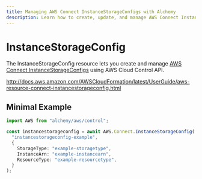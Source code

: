 ```yaml
---
title: Managing AWS Connect InstanceStorageConfigs with Alchemy
description: Learn how to create, update, and manage AWS Connect InstanceStorageConfigs using Alchemy Cloud Control.
---
```


# InstanceStorageConfig

The InstanceStorageConfig resource lets you create and manage [AWS Connect InstanceStorageConfigs](https://docs.aws.amazon.com/connect/latest/userguide/) using AWS Cloud Control API.

http://docs.aws.amazon.com/AWSCloudFormation/latest/UserGuide/aws-resource-connect-instancestorageconfig.html

## Minimal Example

```ts
import AWS from "alchemy/aws/control";

const instancestorageconfig = await AWS.Connect.InstanceStorageConfig(
  "instancestorageconfig-example",
  {
    StorageType: "example-storagetype",
    InstanceArn: "example-instancearn",
    ResourceType: "example-resourcetype",
  }
);
```

